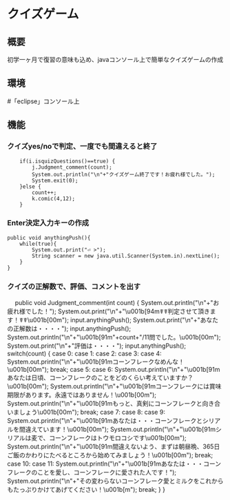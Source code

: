 # クイズゲーム<br>

## 概要<br> 
初学一ヶ月で復習の意味も込め、javaコンソール上で簡単なクイズゲームの作成

## 環境<br>
#「eclipse」コンソール上

## 機能<br>

### クイズyes/noで判定、一度でも間違えると終了<br>
		if(i.isquizQuestions()==true) {
			j.Judgment_comment(count);
			System.out.println("\n"+"クイズゲーム終了です！お疲れ様でした。");
			System.exit(0);
		}else {
			count++;
			k.comic(4,12);
		}

### Enter決定入力キーの作成<br>
	public void anythingPush(){
		while(true){
			System.out.print("⏎ >");
			String scanner = new java.util.Scanner(System.in).nextLine();
		}
	}

### クイズの正解数で、評価、コメントを出す<br>
　	public  void Judgment_comment(int count) {
		System.out.println("\n"+"お疲れ様でした！");
		System.out.print("\n"+"\u001b[94m☤☤判定させて頂きます！☤☤\u001b[00m");
		input.anythingPush();
		System.out.print("\n"+"あなたの正解数は・・・・");
		input.anythingPush();
		System.out.println("\n"+"\u001b[91m"+count+"/11問でした。\u001b[00m");
		System.out.print("\n"+"評価は・・・・");
		input.anythingPush();
		switch(count) {
      case 0:
      case 1:
      case 2:
      case 3:
      case 4:
        System.out.println("\n"+"\u001b[91mコーンフレークなめんな！\u001b[00m");
        break;
      case 5:
      case 6:
        System.out.println("\n"+"\u001b[91mあなたは日頃、コーンフレークのことをどのくらい考えていますか？\u001b[00m");
        System.out.println("\n"+"\u001b[91mコーンフレークには賞味期限があります。永遠ではありません！\u001b[00m");
        System.out.println("\n"+"\u001b[91mもっと、真剣にコーンフレークと向き合いましょう\u001b[00m");
        break;
      case 7:
      case 8:
      case 9:
        System.out.println("\n"+"\u001b[91mあなたは・・・コーンフレークとシリアルを間違えています！\u001b[00m");
        System.out.println("\n"+"\u001b[91mシリアルは麦で、コーンフレークはトウモロコシです\u001b[00m");
        System.out.println("\n"+"\u001b[91m間違えないよう、まずは朝昼晩、365日ご飯のかわりにたべるところから始めてみましょう！\u001b[00m");
        break;
      case 10:
      case 11:
        System.out.println("\n"+"\u001b[91mあなたは・・・コーンフレークのことを愛し、コーンフレークに愛された人です！");
        System.out.println("\n"+"その変わらないコーンフレーク愛とミルクをこれからもたっぷりかけてあげてください！\u001b[m");
        break;
      }
	}
